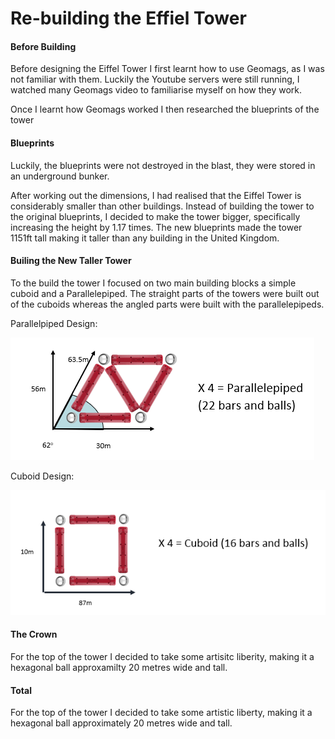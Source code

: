 # Re-building the Effiel Tower

#### Before Building
Before designing the Eiffel Tower I first learnt how to use Geomags, as I was not familiar with them. Luckily the Youtube servers were still running, I watched many Geomags video to familiarise myself on how they work.

Once I learnt how Geomags worked I then researched the blueprints of the tower

#### Blueprints
Luckily, the blueprints were not destroyed in the blast, they were stored in an underground bunker.

After working out the dimensions, I had realised that the Eiffel Tower is considerably smaller than other buildings. Instead of building the tower to the original blueprints, I decided to make the tower bigger, specifically increasing the height by 1.17 times. The new blueprints made the tower 1151ft tall making it taller than any building in the United Kingdom.

#### Builing the New Taller Tower
To the build the tower I focused on two main building blocks a simple cuboid and a Parallelepiped. The straight parts of the towers were built out of the cuboids whereas the angled parts were built with the parallelepipeds.

Parallelpiped Design:

![Image](https://github.com/YusofBandar/IGN-Code-Foo-2018/blob/master/Challenge%202%20Geomags/More%20Detail/Images/Parallelepiped.PNG)

Cuboid Design:

![Image](https://github.com/YusofBandar/IGN-Code-Foo-2018/blob/master/Challenge%202%20Geomags/More%20Detail/Images/Cuboid.PNG)

#### The Crown
For the top of the tower I decided to take some artisitc liberity, making it a hexagonal ball approxamilty 20 metres wide and tall. 

#### Total
For the top of the tower I decided to take some artistic liberty, making it a hexagonal ball approximately  20 metres wide and tall.

